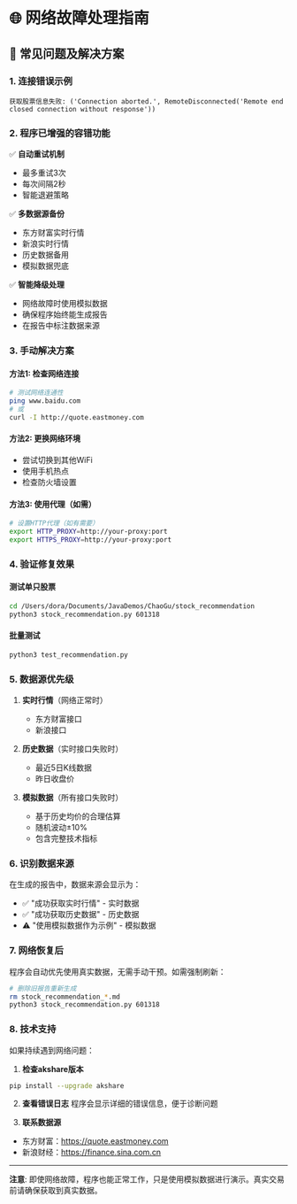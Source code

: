 # 🌐 网络故障处理指南

## 🔧 常见问题及解决方案

### 1. 连接错误示例
```
获取股票信息失败: ('Connection aborted.', RemoteDisconnected('Remote end closed connection without response'))
```

### 2. 程序已增强的容错功能

✅ **自动重试机制**
- 最多重试3次
- 每次间隔2秒
- 智能退避策略

✅ **多数据源备份**
- 东方财富实时行情
- 新浪实时行情
- 历史数据备用
- 模拟数据兜底

✅ **智能降级处理**
- 网络故障时使用模拟数据
- 确保程序始终能生成报告
- 在报告中标注数据来源

### 3. 手动解决方案

#### 方法1: 检查网络连接
```bash
# 测试网络连通性
ping www.baidu.com
# 或
curl -I http://quote.eastmoney.com
```

#### 方法2: 更换网络环境
- 尝试切换到其他WiFi
- 使用手机热点
- 检查防火墙设置

#### 方法3: 使用代理（如需）
```bash
# 设置HTTP代理（如有需要）
export HTTP_PROXY=http://your-proxy:port
export HTTPS_PROXY=http://your-proxy:port
```

### 4. 验证修复效果

#### 测试单只股票
```bash
cd /Users/dora/Documents/JavaDemos/ChaoGu/stock_recommendation
python3 stock_recommendation.py 601318
```

#### 批量测试
```bash
python3 test_recommendation.py
```

### 5. 数据源优先级

1. **实时行情**（网络正常时）
   - 东方财富接口
   - 新浪接口

2. **历史数据**（实时接口失败时）
   - 最近5日K线数据
   - 昨日收盘价

3. **模拟数据**（所有接口失败时）
   - 基于历史均价的合理估算
   - 随机波动±10%
   - 包含完整技术指标

### 6. 识别数据来源

在生成的报告中，数据来源会显示为：
- ✅ "成功获取实时行情" - 实时数据
- ✅ "成功获取历史数据" - 历史数据
- ⚠️ "使用模拟数据作为示例" - 模拟数据

### 7. 网络恢复后

程序会自动优先使用真实数据，无需手动干预。如需强制刷新：

```bash
# 删除旧报告重新生成
rm stock_recommendation_*.md
python3 stock_recommendation.py 601318
```

### 8. 技术支持

如果持续遇到网络问题：

1. **检查akshare版本**
```bash
pip install --upgrade akshare
```

2. **查看错误日志**
程序会显示详细的错误信息，便于诊断问题

3. **联系数据源**
- 东方财富：https://quote.eastmoney.com
- 新浪财经：https://finance.sina.com.cn

---

**注意**: 即使网络故障，程序也能正常工作，只是使用模拟数据进行演示。真实交易前请确保获取到真实数据。